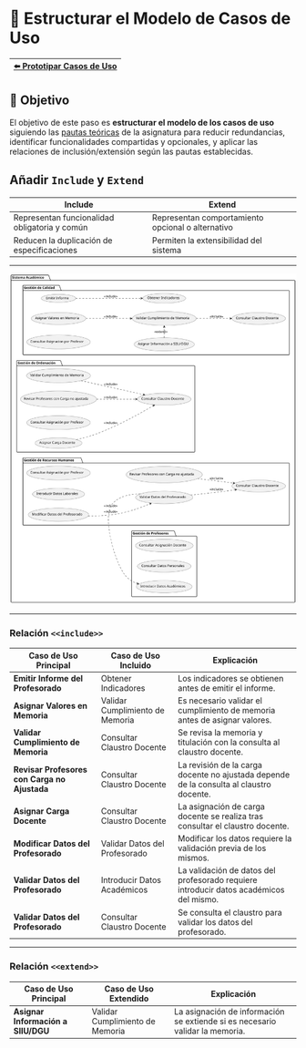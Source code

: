 # 📝 Estructurar el Modelo de Casos de Uso

| [⬅️ Prototipar Casos de Uso](PrototiparCasosDeUso.md) |
|:--|

## 🎯 **Objetivo**

El objetivo de este paso es **estructurar el modelo de los casos de uso** siguiendo las [pautas teóricas](https://github.com/mmasias/IdSw1/blob/main/temario/contenidos/eCdU.md) de la asignatura para reducir redundancias, identificar funcionalidades compartidas y opcionales, y aplicar las relaciones de inclusión/extensión según las pautas establecidas. 

## Añadir `Include` y `Extend`

|Include|Extend
|-|-
|Representan funcionalidad obligatoria y común|Representan comportamiento opcional o alternativo
|Reducen la duplicación de especificaciones|Permiten la extensibilidad del sistema

---

![](/images/modelosUML/CdU/EstructurarCasosDeUso/Sistema.svg)

---

### Relación `<<include>>`

| Caso de Uso Principal                        | Caso de Uso Incluido            | Explicación                                                                             |
|----------------------------------------------|---------------------------------|-----------------------------------------------------------------------------------------|
| **Emitir Informe del Profesorado**           | Obtener Indicadores             | Los indicadores se obtienen antes de emitir el informe.                                 |
| **Asignar Valores en Memoria**               | Validar Cumplimiento de Memoria | Es necesario validar el cumplimiento de memoria antes de asignar valores.               |
| **Validar Cumplimiento de Memoria**          | Consultar Claustro Docente      | Se revisa la memoria y titulación con la consulta al claustro docente.                  |
| **Revisar Profesores con Carga no Ajustada** | Consultar Claustro Docente      | La revisión de la carga docente no ajustada depende de la consulta al claustro docente. |
| **Asignar Carga Docente**                    | Consultar Claustro Docente      | La asignación de carga docente se realiza tras consultar el claustro docente.           |
| **Modificar Datos del Profesorado**          | Validar Datos del Profesorado   | Modificar los datos requiere la validación previa de los mismos.                        |
| **Validar Datos del Profesorado**            | Introducir Datos Académicos     | La validación de datos del profesorado requiere introducir datos académicos del mismo.  |
| **Validar Datos del Profesorado**            | Consultar Claustro Docente      | Se consulta el claustro para validar los datos del profesorado.                         |

---

### Relación `<<extend>>`

| Caso de Uso Principal              | Caso de Uso Extendido           | Explicación                                                                  |
|------------------------------------|---------------------------------|------------------------------------------------------------------------------|
| **Asignar Información a SIIU/DGU** | Validar Cumplimiento de Memoria | La asignación de información se extiende si es necesario validar la memoria. |